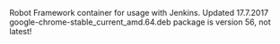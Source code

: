 Robot Framework container for usage with Jenkins. Updated 17.7.2017
google-chrome-stable_current_amd.64.deb package is version 56, not latest!